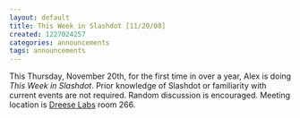 ```yaml
---
layout: default
title: This Week in Slashdot [11/20/08]
created: 1227024257
categories: announcements
tags: announcements
---
```

This Thursday, November 20th, for the first time in over a year, Alex is doing _This Week in Slashdot_. Prior knowledge of Slashdot or familiarity with current events are not required. Random discussion is encouraged. Meeting location is [Dreese Labs](http://www.osu.edu/map/building.php?building=279) room 266.
